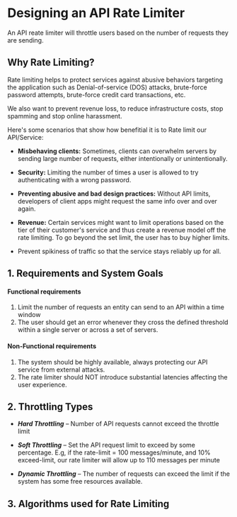 # Designing an API Rate Limiter

An API reate limiter will throttle users based on the number of requests they are sending.

## Why Rate Limiting?
Rate limiting helps to protect services against abusive behaviors targeting the application such as Denial-of-service (DOS) attacks, brute-force password attempts, brute-force credit card transactions, etc.

We also want to prevent revenue loss, to reduce infrastructure costs, stop spamming and stop online harassment. 

Here's some scenarios that show how benefitial it is to Rate limit our API/Service:

- **Misbehaving clients:** Sometimes, clients can overwhelm servers by sending large number of requests, either intentionally or unintentionally. 

- **Security:** Limiting the number of times a user is allowed to try authenticating with a wrong password.

- **Preventing abusive and bad design practices:** Without API limits, developers of client apps might request the same info over and over again.

- **Revenue:**  Certain services might want to limit operations based on the tier of their customer's service and thus create a revenue model off the rate limiting. To go beyond the set limit, the user has to buy higher limits.

- Prevent spikiness of traffic so that the service stays reliably up for all.


## 1. Requirements and System Goals

#### Functional requirements
1. Limit the number of requests an entity can send to an API within a time window
2. The user should get an error whenever they cross the defined threshold within a single server or across a set of servers.

#### Non-Functional requirements
1. The system should be highly available, always protecting our API service from external attacks.
2. The rate limiter should NOT introduce substantial latencies affecting the user experience.

## 2. Throttling Types

* ***Hard Throttling*** – Number of API requests cannot exceed the throttle limit

* ***Soft Throttling*** – Set the API request limit to exceed by some percentage. E.g, if the rate-limit = 100 messages/minute, and 10% exceed-limit, our rate limiter will allow up to 110 messages per minute

* ***Dynamic Throttling*** – The number of requests can exceed the limit if the system has some free resources available. 

## 3. Algorithms used for Rate Limiting



